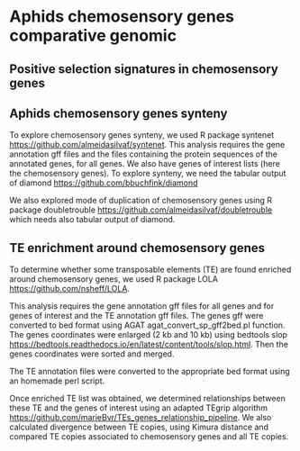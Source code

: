 # Aphids chemosensory genes comparative genomic

## Positive selection signatures in chemosensory genes



## Aphids chemosensory genes synteny

To explore chemosensory genes synteny, we used R package syntenet https://github.com/almeidasilvaf/syntenet.
This analysis requires the gene annotation gff files and the files containing the protein sequences of the annotated genes, for all genes.
We also have genes of interest lists (here the chemosensory genes). 
To explore synteny, we need the tabular output of diamond https://github.com/bbuchfink/diamond

We also explored mode of duplication of chemosensory genes using R package doubletrouble https://github.com/almeidasilvaf/doubletrouble
which needs also tabular output of diamond. 

## TE enrichment around chemosensory genes 

To determine whether some transposable elements (TE) are found enriched around chemosensory genes, we used R package LOLA https://github.com/nsheff/LOLA. 

This analysis requires the gene annotation gff files for all genes and for genes of interest and the TE annotation gff files.
The genes gff were converted to bed format using AGAT agat_convert_sp_gff2bed.pl function. 
The genes coordinates were enlarged (2 kb and 10 kb) using bedtools slop https://bedtools.readthedocs.io/en/latest/content/tools/slop.html. 
Then the genes coordinates were sorted and merged. 

The TE annotation files were converted to the appropriate bed format using an homemade perl script. 

Once enriched TE list was obtained, we determined relationships between these TE and the genes of interest using an adapted TEgrip algorithm https://github.com/marieBvr/TEs_genes_relationship_pipeline. We also calculated divergence between TE copies, using Kimura distance and compared TE copies associated to chemosensory genes and all TE copies. 




